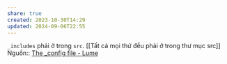 ```yaml
---
share: true
created: 2023-10-30T14:29
updated: 2024-09-06T22:55
---
```

`_includes` phải ở trong `src`. [[Tất cả mọi thứ đều phải ở trong thư mục src]]
Nguồn:: [The \_config file - Lume](https://lume.land/docs/configuration/config-file/#includes)